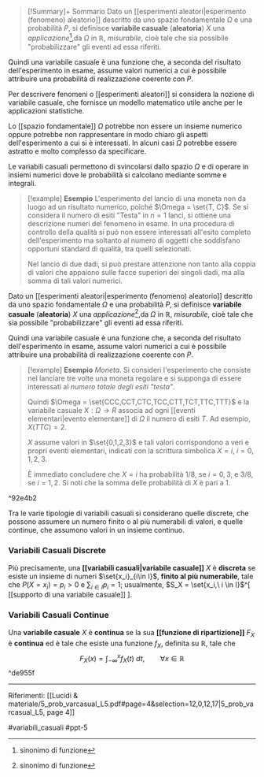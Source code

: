 >[!Summary]+ Sommario
Dato un [[esperimenti aleatori|esperimento (fenomeno) aleatorio]] descritto da uno spazio fondamentale $\Omega$ e una probabilità $P$, si definisce **variabile casuale** (**aleatoria**) $X$ una *applicazione*[^alias],da $\Omega$ in $\mathbb{R}$, *misurabile*, cioè tale che sia possibile "probabilizzare" gli eventi ad essa riferiti.
>
Quindi una variabile casuale è una funzione che, a seconda del risultato dell'esperimento in esame, assume valori numerici a cui è possibile attribuire una probabilità di realizzazione coerente con $P$.

Per descrivere fenomeni o [[esperimenti aleatori]] si considera la nozione di variabile casuale, che fornisce un modello matematico utile anche per le applicazioni statistiche.

Lo [[spazio fondamentale]] $\Omega$ potrebbe non essere un insieme numerico oppure potrebbe non rappresentare in modo chiaro gli aspetti dell'esperimento a cui si è interessati. In alcuni casi $\Omega$ potrebbe essere astratto e molto complesso da specificare.

Le variabili casuali permettono di svincolarsi dallo spazio $\Omega$ e di operare in insiemi numerici dove le probabilità si calcolano mediante somme e integrali.

>[!example] **Esempio**
>L'esperimento del lancio di una moneta non da luogo ad un risultato numerico, poiché $\Omega = \set{T, C}$. Se si considera il numero di esiti "Testa" in $n = 1$ lanci, si ottiene una descrizione numeri del fenomeno in esame.
>In una procedura di controllo della qualità si può non essere interessati all'esito completo dell'esperimento ma soltanto al numero di oggetti che soddisfano opportuni standard di qualità, tra quelli selezionati.
>
>Nel lancio di due dadi, si può prestare attenzione non tanto alla coppia di valori che appaiono sulle facce superiori dei singoli dadi, ma alla somma di tali valori numerici.
>

Dato un [[esperimenti aleatori|esperimento (fenomeno) aleatorio]] descritto da uno spazio fondamentale $\Omega$ e una probabilità $P$, si definisce **variabile casuale** (**aleatoria**) $X$ una *applicazione*[^alias],da $\Omega$ in $\mathbb{R}$, *misurabile*, cioè tale che sia possibile "probabilizzare" gli eventi ad essa riferiti.

Quindi una variabile casuale è una funzione che, a seconda del risultato dell'esperimento in esame, assume valori numerici a cui è possibile attribuire una probabilità di realizzazione coerente con $P$.

>[!example] **Esempio**
>*Moneta*. Si consideri l'esperimento che consiste nel lanciare tre volte una moneta regolare e si supponga di essere interessati al *numero totale degli esiti "testa"*.
>
>Quindi $\Omega = \set{CCC,CCT,CTC,TCC,CTT,TCT,TTC,TTT}$ e la variabile casuale $X : \Omega \rightarrow R$ associa ad ogni [[eventi elementari|evento elementare]] di $\Omega$ il numero di esiti $T$. Ad esempio, $X(TTC)=2$.
>
>$X$ assume valori in $\set{0,1,2,3}$ e tali valori corrispondono a veri e propri eventi elementari, indicati con la scrittura simbolica $X = i,\ i = 0,1,2,3$.
>
>È immediato concludere che $X = i$ ha probabilità $1/8$, se $i = 0,3$, e $3/8$, se $i = 1, 2$. Si noti che la somma delle probabilità di $X$ è pari a 1.

^92e4b2

Tra le varie tipologie di variabili casuali si considerano quelle discrete, che possono assumere un numero finito o al più numerabili di valori, e quelle continue, che assumono valori in un insieme continuo.

### Variabili Casuali Discrete
Più precisamente, una **[[variabili casuali|variabile casuale]]** $X$ è **discreta** se esiste un insieme di numeri $\set{x_i}_{i\in I}$, **finito al più numerabile**, tale che $P(X = x_i) = p_i \gt 0$ e $\sum_{i \in I} p_i = 1$; usualmente, $S_X = \set{x_i,\ i \in I}$^[ [[supporto di una variabile casuale]] ].

### Variabili Casuali Continue
Una **variabile casuale** $X$ è **continua** se la sua **[[funzione di ripartizione]]** $F_X$ è **continua** ed è tale che esiste una funzione $f_X$, definita su $\mathbb{R}$, tale che $$ F_X(x) = \int^x_{-\infty} f_X(t)\ dt,\qquad \forall x \in \mathbb{R} $$ ^de955f
***
Riferimenti:
[[Lucidi & materiale/5_prob_varcasual_L5.pdf#page=4&selection=12,0,12,17|5_prob_varcasual_L5, page 4]]

[^alias]: sinonimo di funzione

#variabili_casuali
#ppt-5